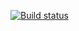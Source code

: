 [![Build status](https://ci.appveyor.com/api/projects/status/sb9elxhkd0j2o1oi?svg=true)](https://ci.appveyor.com/project/SMarinichev/patterns)
